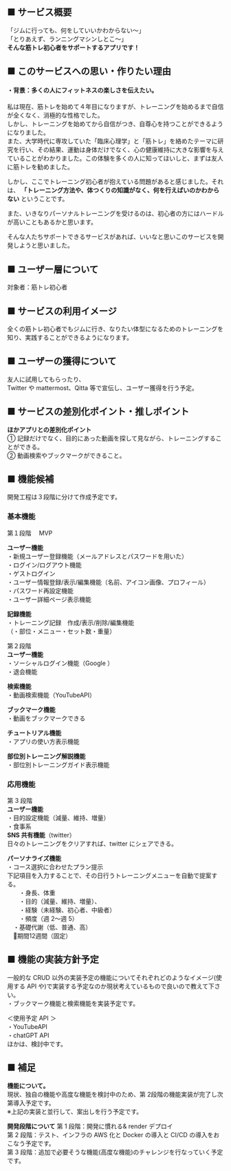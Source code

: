 ## ■ サービス概要

「ジムに行っても、何をしていいかわからない〜」<br>
「とりあえず、ランニングマシンしとこ〜」<br>
**そんな筋トレ初心者をサポートするアプリです！<br>**

## ■ このサービスへの思い・作りたい理由

#### ・背景：多くの人にフィットネスの楽しさを伝えたい。

私は現在、筋トレを始めて４年目になりますが、トレーニングを始めるまで自信が全くなく、消極的な性格でした。<br>
しかし、トレーニングを始めてから自信がつき、自尊心を持つことができるようになりました。<br>
また、大学時代に専攻していた「臨床心理学」と「筋トレ」を絡めたテーマに研究を行い、その結果、運動は身体だけでなく、心の健康維持に大きな影響を与えていることがわかりました。この体験を多くの人に知ってほいしと、まずは友人に筋トレを勧めました。<br>

しかし、ここでトレーニング初心者が抱えている問題があると感じました。それは、
**「トレーニング方法や、体つくりの知識がなく、何を行えばいのかわからない** ということです。<br>

また、いきなりパーソナルトレーニングを受けるのは、初心者の方にはハードルが高いこともあるかと思います。<br>

そんな人たちサポートできるサービスがあれば、いいなと思いこのサービスを開発しようと思いました。<br>

## ■ ユーザー層について

対象者：筋トレ初心者

## ■ サービスの利用イメージ

全くの筋トレ初心者でもジムに行き、なりたい体型になるためのトレーニングを知り、実践することができるようになります。<br>

## ■ ユーザーの獲得について

友人に試用してもらったり、<br>
Twitter や mattermost、Qitta 等で宣伝し、ユーザー獲得を行う予定。<br>

## ■ サービスの差別化ポイント・推しポイント

**ほかアプリとの差別化ポイント<br>**
① 記録だけでなく、目的にあった動画を探して見ながら、トレーニングすることができる。<br>
② 動画検索やブックマークができること。<br>

## ■ 機能候補

開発工程は３段階に分けて作成予定です。<br>

### 基本機能<br>

第１段階　 MVP<br>

**ユーザー機能**<br>
・新規ユーザー登録機能（メールアドレスとパスワードを用いた）<br>
・ログイン/ログアウト機能<br>
・ゲストログイン<br>
・ユーザー情報登録/表示/編集機能（名前、アイコン画像、プロフィール）<br>
・パスワード再設定機能<br>
・ユーザー詳細ページ表示機能<br>

**記録機能**<br>
・トレーニング記録　作成/表示/削除/編集機能<br>
（・部位・メニュー・セット数・重量）<br>

第２段階<br>
**ユーザー機能**<br>
・ソーシャルログイン機能（Google ）<br>
・退会機能<br>

**検索機能**<br>
・動画検索機能（YouTubeAPI）<br>

**ブックマーク機能**<br>
・動画をブックマークできる<br>

**チュートリアル機能**<br>
・アプリの使い方表示機能<br>

**部位別トレーニング解説機能**<br>
・部位別トレーニングガイド表示機能<br>

### 応用機能<br>

第 3 段階<br>
**ユーザー機能**<br>
・目的設定機能（減量、維持、増量）<br>
・食事系<br>
**SNS 共有機能**（twitter）<br>
日々のトレーニングをクリアすれば、twitter にシェアできる。<br>

**パーソナライズ機能**<br>
・コース選択に合わせたプラン提示　<br>
下記項目を入力することで、その日行うトレーニングメニューを自動で提案する。<br>
　　・身長、体重<br>
　　・目的（減量、維持、増量）、<br>
　　・経験（未経験、初心者、中級者）<br>
　　・頻度（週 2〜週 5）<br>
　・基礎代謝（低、普通、高）<br>
　🔸期間12週間（固定）<br>


## ■ 機能の実装方針予定<br>

一般的な CRUD 以外の実装予定の機能についてそれぞれどのようなイメージ(使用する API や)で実装する予定なのか現状考えているもので良いので教えて下さい。<br>
・ブックマーク機能と検索機能を実装予定です。<br>

＜使用予定 API ＞<br>
・YouTubeAPI<br>
・chatGPT API<br>
ほかは、検討中です。<br>

## ■ 補足<br>

**機能について。<br>**
現状、独自の機能や高度な機能を検討中のため、第 2段階の機能実装が完了し次第導入予定です。<br>
※上記の実装と並行して、案出しを行う予定です。<br>

**開発段階について**
第 1 段階：開発に慣れる& render デプロイ<br>
第 2 段階：テスト、インフラの AWS 化と Docker の導入と CI/CD の導入をおこなう予定です。<br>
第 3 段階：追加で必要そうな機能(高度な機能)のチャレンジを行なっていく予定です。<br>
